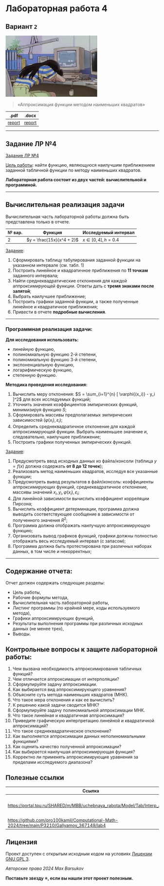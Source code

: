 # Лабораторная работа 4

## Вариант `2`

<img alt="ahhhh" src="https://github.com/maxbarsukov/itmo/blob/master/.docs/ahhhh.gif" height="200">

> «Аппроксимация функции методом наименьших квадратов»

|.pdf|.docx|
|-|-|
| [report](./docs/report.pdf) | [report](./docs/report.docx) |

---

## Задание ЛР №4

<u>[Задание ЛР №4](../../задания/Задание%20ЛР№4.pdf)</u>

<u>Цель работы</u>: найти функцию, являющуюся наилучшим приближением заданной табличной функции по методу наименьших квадратов.

**Лабораторная работа состоит из двух частей: вычислительной и программной.**

---

## Вычислительная реализация задачи

Вычислительная часть лабораторной работы должна быть представлена только в отчете.

| № вар. | Функция | Исследуемый интервал |
| --- | --- | --- |
| 2 | $y = \frac{15x}{x^4 + 2}$ | $x \in [0, 4], h = 0.4$ |

<u>Задание</u>:

1. Сформировать таблицу табулирования заданной функции на указанном интервале (см. табл. 1)
2. Построить линейное и квадратичное приближения по **11 точкам** заданного интервала;
3. Найти среднеквадратические отклонения для каждой аппроксимирующей функции. Ответы дать с **тремя знаками после запятой**;
4. Выбрать наилучшее приближение;
5. Построить графики заданной функции, а также полученные линейное и квадратичное приближения;
6. Привести в отчете **подробные вычисления**.

---

### Программная реализация задачи:

**Для исследования использовать:**

- линейную функцию,
- полиномиальную функцию 2-й степени,
- полиномиальную функцию 3-й степени,
- экспоненциальную функцию,
- логарифмическую функцию,
- степенную функцию.

**Методика проведения исследования:**

1. Вычислить меру отклонения: $S = \sum_{i=1}^{n} [ \varphi{(x_i)} - y_i ]^2$ для всех исследуемых функций;
2. Уточнить значения коэффициентов эмпирических функций, минимизируя функцию $S$;
3. Сформировать массивы предполагаемых эмпирических зависимостей $(\varphi{(x_i)}, \varepsilon_i)$;
4. Определить среднеквадратичное отклонение для каждой аппроксимирующей функции. Выбрать наименьшее значение и, следовательно, наилучшее приближение;
5. Построить графики полученных эмпирических функций.

<u>Задание</u>:

1. Предусмотреть ввод исходных данных из файла/консоли (таблица $y = f(x)$ должна содержать **от 8 до 12 точек**);
2. Реализовать метод наименьших квадратов, исследуя все указанные функции;
3. Предусмотреть вывод результатов в файл/консоль: коэффициенты аппроксимирующих функций, среднеквадратичное отклонение, массивы значений $x_i, y_i, \varphi{(x_i)}, \varepsilon_i$;
4. Для линейной зависимости вычислить коэффициент корреляции Пирсона;
5. Вычислить коэффициент детерминации, программа должна выводить соответствующее сообщение в зависимости от полученного значения $R^2$;
6. Программа должна отображать наилучшую аппроксимирующую функцию;
7. Организовать вывод графиков функций, графики должны полностью отображать весь исследуемый интервал (с запасом);
8. Программа должна быть протестирована при различных наборах данных, в том числе и некорректных;

---

## Содержание отчета:

Отчет должен содержать следующие разделы:

- Цель работы,
- Рабочие формулы метода,
- Вычислительная часть лабораторной работы,
- Листинг программы (по крайней мере, коды используемого метода),
- Графики аппроксимирующих функций,
- Результаты выполнения программы при различных исходных данных (не менее трех),
- Выводы.

## Контрольные вопросы к защите лабораторной работы:

1. Чем вызвана необходимость аппроксимирования табличных функций?
2. Чем отличается аппроксимации от интерполяции?
3. Сформулируйте задачу аппроксимации.
4. Как выбирается вид аппроксимирующего уравнения?
5. Объясните суть метода наименьших квадратов (МНК).
6. Что такое мера отклонения и как ее вычислить?
7. К решению какой задачи сводится МНК?
8. Сформулируйте задачу полиномиальной аппроксимации МНК.
9. Что такое линейная и квадратичная аппроксимация?
10. Приведите графическую интерпретацию линейной и квадратичной аппроксимаций?
11. Что такое среднеквадратическое отклонение?
12. Как выполняется аппроксимации данных неполиномиальными функциями?
13. Как оценить качество полученной аппроксимации?
14. Как выбирается наилучшая аппроксимирующая функция?
15. Корректно ли применять аппроксимирующие уравнения за пределами исследуемого диапазона?

## Полезные ссылки

| Ссылка | Описание |
| --- | --- |
| https://portal.tpu.ru/SHARED/m/MBB/uchebnaya_rabota/Model/Tab/Interp_app.pdf | Методы интерполяции и аппроксимации |
| https://github.com/pro100kamil/Computational-Math-2024/tree/main/P3210/Gallyamov_367149/lab4 | ЛР4 |

## Лицензия

Проект доступен с открытым исходным кодом на условиях [Лицензии GNU GPL 3](https://opensource.org/license/gpl-3-0/).

*Авторские права 2024 Max Barsukov*

**Поставьте звезду :star:, если вы нашли этот проект полезным.**
